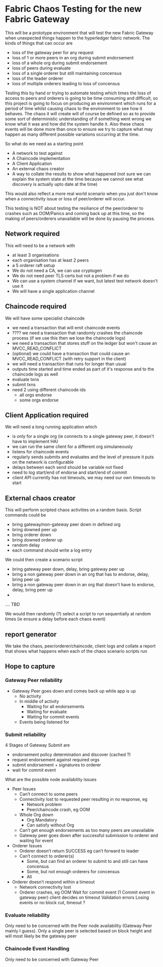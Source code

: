 # Fabric Chaos Testing for the new Fabric Gateway
This will be a prototype environment that will test the new Fabric Gateway when unexpected things happen to the hyperledger fabric network. The kinds of things that can occur are

- loss of the gateway peer for any request
- loss of 1 or more peers in an org during submit endorsement
- loss of a whole org during submit endorsement
- loss of peers during evaluate
- loss of a single orderer but still maintaining concensus
- loss of the leader orderer
- loss of multiple orderers leading to loss of concensus

Testing this by hand or trying to automate testing which times the loss of access to peers and orderers is going to be time consuming and difficult, so this project is going to focus on producing an environment which runs for a period of time whilst causing chaos to the environment to see how it behaves. The chaos it will create will of course be defined so as to provide some sort of deterministic understanding of if something went wrong we know what it was and how did the system handle it. Also these chaos events will be done more than once to ensure we try to capture what may happen as many different possible variations occurring at the time.

So what do we need as a starting point

- A network to test against
- A Chaincode implementation
- A Client Application
- An external chaos creator
- A way to collate the results to show what happened (not sure we can explain the system state at the time because we cannot see what discovery is actually upto date at the time)

This would also reflect a more real world scenario when you just don't know when a connectivity issue or loss of peer/orderer will occur.

This testing is NOT about testing the resiliance of the peer/orderer to crashes such as OOM/Panics and coming back up at this time, so the making of peers/orderers unavailable will be done by pausing the process.

## Network required
This will need to be a network with
- at least 3 organisations
- each organisation has at least 2 peers
- a 5 orderer raft setup
- We do not need a CA, we can use cryptogen
- We do not need peer TLS certs but not a problem if we do
- We can use a system channel if we want, but latest test network doesn't use it
- We will have a single application channel

## Chaincode required
We will have some specialist chaincode
- we need a transaction that will emit chaincode events
- ???? we need a transaction that randomly crashes the chaincode process (if we use this then we lose the chaincode logs)
- we need a transaction that stores stuff on the ledger but won't cause an MVCC_READ_CONFLICT
- (optional) we could have a transaction that could cause an MVCC_READ_CONFLICT (with retry support in the client)
- we will need a transaction that runs for longer than usual
- outputs time started and time ended as part of it's response and to the chaincode logs as well
- evaluate txns
- submit txns
- need 2 using different chaincode ids
  - all orgs endorse
  - some orgs endorse


## Client Application required
We will need a long running application which
- is only for a single org (ie connects to a single gateway peer, it doesn't have to implement HA)
- we can run the same client for a different org simulaneously
- listens for chaincode events
- regularly sends submits and evaluates and the level of pressure it puts on the network is configurable
- delays between each send should be variable not fixed
- need to log start/end of endorse and start/end of commit
- client API currently has not timeouts, we may need our own timeouts to start

## External chaos creator
This will perform scripted chaos activities on a random basis. Script commands could be
- bring gateway/non-gateway peer down in defined org
- bring downed peer up
- bring orderer down
- bring downed orderer up
- random delay
- each command should write a log entry

We could then create a scenario script
- bring gateway peer down, delay, bring gateway peer up
- bring a non gateway peer down in an org that has to endorse, delay, bring peer up
- bring a non gateway peer down in an org that doesn't have to endorse, delay, bring peer up
-
.... TBD

We would then randomly (?) select a script to run sequentially at random times (ie ensure a delay before each chaos event)


## report generator
We take the chaos, peer/orderer/chaincode, client logs and collate a report that shows what happens when each of the chaos scenario scripts run

## Hope to capture

### Gateway Peer reliability
- Gateway Peer goes down and comes back up while app is up
  - No activity
  - In middle of activity
    - Waiting for all endorsements
    - Waiting for evaluate
    - Waiting for commit events
  - Events being listened for


### Submit reliability

4 Stages of Gateway Submit are
- endorsement policy determination and discover (cached ?)
- request endorsement against required orgs
- submit endorsement + signatures to orderer
- wait for commit event

What are the possible node availability issues
- Peer Issues
  - Can’t connect to some peers
  - Connectivity lost to requested peer resulting in no response, eg
    - Network problem
    - Peer/chaincode crash, eg OOM
  - Whole Org down
    - Org Mandatory
    - Can satisfy without Org
  - Can’t get enough endorsements as too many peers are unavailable
  - Gateway peer goes down after successful submission to orderer and waiting for event
- Orderer Issues
  - Orderer doesn’t return SUCCESS eg can’t forward to leader
  - Can’t connect to orderer(s)
     - Some, but can find an orderer to submit to and still can have concensus
     - Some, but not enough orderers for concensus
     - All
- Orderer doesn’t respond within a timeout
  - Network connectivity lost
  - Orderer crashes, eg OOM
Wait for commit event (1 Commit event in gateway peer) client decides on timeout
  Validation errors
  Losing events or no block cut, timeout ?

### Evaluate reliability
Only need to be concerned with the Peer node availability (Gateway Peer mainly I guess). Only a single peer is selected based on block height and will most likely be the gateway peer

### Chaincode Event Handling
Only need to be concerned with Gateway Peer